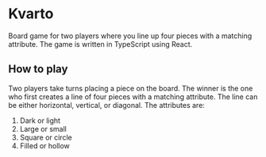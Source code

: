 # Kvarto

Board game for two players where you line up four pieces with a matching attribute. The game is written in TypeScript using React.

## How to play

Two players take turns placing a piece on the board. The winner is the one who first creates a line of four pieces with a matching attribute. The line can be either horizontal, vertical, or diagonal. The attributes are:

1. Dark or light
2. Large or small
3. Square or circle
4. Filled or hollow